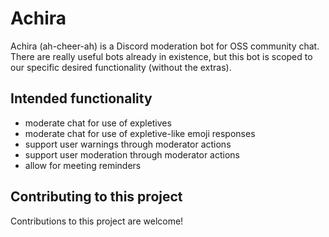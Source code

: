 # Achira
Achira (ah-cheer-ah) is a Discord moderation bot for OSS community chat. There are really useful bots already in existence, but this bot is scoped to our specific desired functionality (without the extras). 

## Intended functionality

- moderate chat for use of expletives
- moderate chat for use of expletive-like emoji responses
- support user warnings through moderator actions
- support user moderation through moderator actions
- allow for meeting reminders


## Contributing to this project
Contributions to this project are welcome! 
